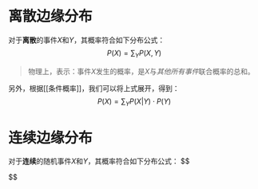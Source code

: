 # 离散边缘分布
对于**离散**的事件$X$和$Y$，其概率符合如下分布公式：
$$
P(X) = \sum_Y P(X, Y)
$$
> 物理上，表示：事件$X$发生的概率，是$X$与*其他所有事件*联合概率的总和。

另外，根据[[条件概率]]，我们可以将上式展开，得到：
$$
P(X)=\sum_Y P(X|Y) \cdot P(Y)
$$
# 连续边缘分布
对于**连续**的随机事件$X$和$Y$，其概率符合如下分布公式：
$$

$$